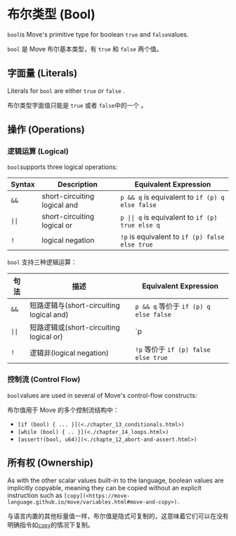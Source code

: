 # 布尔类型 (Bool)

`bool`is Move's primitive type for boolean `true` and `false`values.

`bool` 是 Move 布尔基本类型，有 `true` 和 `false` 两个值。

## 字面量 (Literals)

Literals for `bool` are either `true` or `false` .

布尔类型字面值只能是 `true` 或者 `false`中的一个 。

## 操作 (Operations)

### 逻辑运算 (Logical)

`bool`supports three logical operations:

| Syntax                    | Description                  | Equivalent Expression                                               |
| ------------------------- | ---------------------------- | ------------------------------------------------------------------- |
| `&&`                      | short-circuiting logical and | `p && q` is equivalent to `if (p) q else false`                     |
| <code>&vert;&vert;</code> | short-circuiting logical or  | <code>p &vert;&vert; q</code> is equivalent to `if (p) true else q` |
| `!`                       | logical negation             | `!p` is equivalent to `if (p) false else true`                      |


`bool` 支持三种逻辑运算：

| 句法 | 描述                  | Equivalent Expression                           |
| ------ | ---------------------------- | ----------------------------------------------- |
| `&&`   | 短路逻辑与(short-circuiting logical and) | `p && q` 等价于 `if (p) q else false` |
| <code>&vert;&vert;</code>   | 短路逻辑或(short-circuiting logical or)  | `p || q` 等价于 `if (p) true else q`  |
| `!`    | 逻辑非(logical negation)            | `!p` 等价于 `if (p) false else true`  |


### 控制流 (Control Flow)

`bool`values are used in several of Move's control-flow constructs:

布尔值用于 Move 的多个控制流结构中：

- `[if (bool) { ... }](<./chapter_13_conditionals.html>)`
- `[while (bool) { .. }](<./chapter_14_loops.html>)`
- `[assert!(bool, u64)](<./chapte_12_abort-and-assert.html>)`

## 所有权 (Ownership)

As with the other scalar values built-in to the language, boolean values are implicitly copyable, meaning they can be copied without an explicit instruction such as `[copy](<https://move-language.github.io/move/variables.html#move-and-copy>).`

与语言内置的其他标量值一样，布尔值是隐式可复制的，这意味着它们可以在没有明确指令如[`copy`](variables.md#move-and-copy)的情况下复制。
